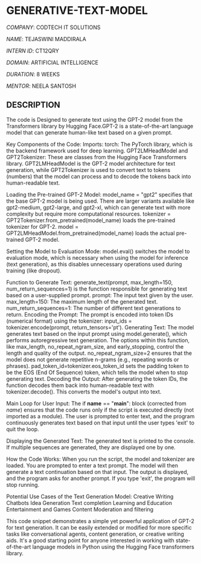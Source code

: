 # GENERATIVE-TEXT-MODEL

*COMPANY*: CODTECH IT SOLUTIONS

*NAME*: TEJASWINI MADDIRALA

*INTERN ID*: CT12QRY

*DOMAIN*: ARTIFICIAL INTELLIGENCE

*DURATION*: 8 WEEKS

*MENTOR*: NEELA SANTOSH

## DESCRIPTION
The code is Designed to generate text using the GPT-2 model from the Transformers library by Hugging Face.GPT-2 is a state-of-the-art language model that can generate human-like text based on a given prompt.

Key Components of the Code:
Imports:
torch: The PyTorch library, which is the backend framework used for deep learning.
GPT2LMHeadModel and GPT2Tokenizer: These are classes from the Hugging Face Transformers library. GPT2LMHeadModel is the GPT-2 model architecture for text generation, while GPT2Tokenizer is used to convert text to tokens (numbers) that the model can process and to decode the tokens back into human-readable text.

Loading the Pre-trained GPT-2 Model:
model_name = "gpt2" specifies that the base GPT-2 model is being used. There are larger variants available like gpt2-medium, gpt2-large, and gpt2-xl, which can generate text with more complexity but require more computational resources.
tokenizer = GPT2Tokenizer.from_pretrained(model_name) loads the pre-trained tokenizer for GPT-2.
model = GPT2LMHeadModel.from_pretrained(model_name) loads the actual pre-trained GPT-2 model.

Setting the Model to Evaluation Mode:
model.eval() switches the model to evaluation mode, which is necessary when using the model for inference (text generation), as this disables unnecessary operations used during training (like dropout).

Function to Generate Text:
generate_text(prompt, max_length=150, num_return_sequences=1) is the function responsible for generating text based on a user-supplied prompt.
prompt: The input text given by the user.
max_length=150: The maximum length of the generated text.
num_return_sequences=1: The number of different text generations to return.
Encoding the Prompt: The prompt is encoded into token IDs (numerical format) using the tokenizer: input_ids = tokenizer.encode(prompt, return_tensors='pt').
Generating Text: The model generates text based on the input prompt using model.generate(), which performs autoregressive text generation. The options within this function, like max_length, no_repeat_ngram_size, and early_stopping, control the length and quality of the output.
no_repeat_ngram_size=2 ensures that the model does not generate repetitive n-grams (e.g., repeating words or phrases).
pad_token_id=tokenizer.eos_token_id sets the padding token to be the EOS (End Of Sequence) token, which tells the model when to stop generating text.
Decoding the Output: After generating the token IDs, the function decodes them back into human-readable text with tokenizer.decode(). This converts the model's output into text.

Main Loop for User Input:
The if __name__ == "__main__": block (corrected from _name_) ensures that the code runs only if the script is executed directly (not imported as a module).
The user is prompted to enter text, and the program continuously generates text based on that input until the user types 'exit' to quit the loop.

Displaying the Generated Text:
The generated text is printed to the console. If multiple sequences are generated, they are displayed one by one.

How the Code Works:
When you run the script, the model and tokenizer are loaded.
You are prompted to enter a text prompt. The model will then generate a text continuation based on that input.
The output is displayed, and the program asks for another prompt.
If you type 'exit', the program will stop running.

Potential Use Cases of the Text Generation Model:
Creative Writing
Chatbots
Idea Generation
Text completion
Learning and Education
Entertainment and Games
Content Moderation and filtering

This code snippet demonstrates a simple yet powerful application of GPT-2 for text generation. It can be easily extended or modified for more specific tasks like 
conversational agents, content generation, or creative writing aids. It's a good starting point for anyone interested in working with state-of-the-art language 
models in Python using the Hugging Face transformers library.
